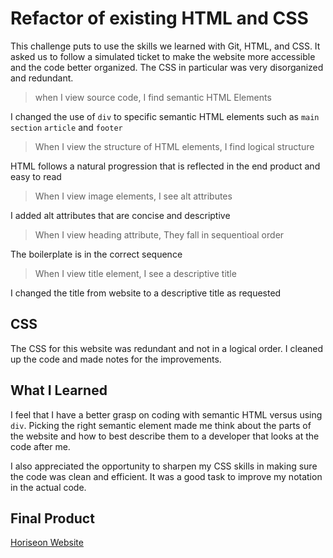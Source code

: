 # Refactor of existing HTML and CSS

This challenge puts to use the skills we learned with Git, HTML, and CSS. It asked us to follow a simulated ticket to make the website more accessible and the code better organized.
The CSS in particular was very disorganized and redundant. 

> when I view source code, I find semantic HTML Elements

I changed the use of `div` to specific semantic HTML elements such as `main` `section` `article` and `footer`

> When I view the structure of HTML elements, I find logical structure

HTML follows a natural progression that is reflected in the end product and easy to read

> When I view image elements, I see alt attributes

I added alt attributes that are concise and descriptive

> When I view heading attribute, They fall in sequentioal order

The boilerplate is in the correct sequence

> When I view title element, I see a descriptive title

I changed the title from website to a descriptive title as requested

## CSS

The CSS for this website was redundant and not in a logical order. I cleaned up the code and made notes for the improvements.

## What I Learned

I feel that I have a better grasp on coding with semantic HTML versus using `div`. Picking the right semantic element made me think about the parts of the website and how to best describe them to a developer that looks at the code after me.

I also appreciated the opportunity to sharpen my CSS skills in making sure the code was clean and efficient. It was a good task to improve my notation in the actual code. 

## Final Product

[Horiseon Website](https://torysnopl.github.io/01codeRefactor/) 




